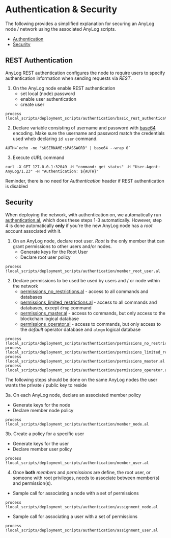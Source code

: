 # Authentication & Security
The following provides a simplified explanation for securing an AnyLog node / network using the associated AnyLog
scripts.  

* [Authentication](https://github.com/AnyLog-co/documentation/blob/master/authentication.md)
* [Security](https://github.com/AnyLog-co/documentation/blob/master/examples/Secure%20Network.md)

## REST Authentication
AnyLog REST authentication configures the node to require users to specify authentication information when sending
requests via _REST_.

1. On the AnyLog node enable REST authentication
   * set local (node) password
   * enable user authentication 
   * create user 
```anylog
process !local_scripts/deployment_scripts/authentication/basic_rest_authentication.al
```

2. Declare variable consisting of username and password with [base64](https://linux.die.net/man/1/base64) encoding. 
Make sure the username and password match the credentials used wheb declaring `id user` command.   
```shell
AUTH=`echo -ne "$USERNAME:$PASSWORD" | base64 --wrap 0`
```

3. Execute cURL command 
```shell
curl -X GET 127.0.0.1:32049 -H "command: get status" -H "User-Agent: AnyLog/1.23" -H "Authentication: ${AUTH}"
```
Reminder, there is no need for _Authentication_ header if REST authentication is disabled  


## Security
When deploying the network, with authentication on, we automatically run [authentication.al](authentication.al), which 
does these steps 1-3 automatically. However, step 4 is done automatically **only** if you're the new AnyLog node has a 
_root_ account associated with it.

1. On an AnyLog node, declare root user. _Root_ is the only member that can grant permissions to other 
users and/or nodes.
   * Generate keys for the Root User
   * Declare root user policy
```anylog
process !local_scripts/deployment_scripts/authentication/member_root_user.al
```

2. Declare permissions to be used be used by users and / or node within the network
   * [permissions_no_restrictions.al](permissions_no_restrictions.al) - access to all commands and databases 
   * [permissions_limited_restrictions.al](permissions_limited_restrictions.al) - access to all commands and databases, 
   except `drop` command 
   * [permissions_master.al](permissions_master.al) - access to commands, but only access to the blockchain logical database
   * [permissions_operator.al](permissions_operator.al) - access to commands, but only access to the _default_ operator 
   database and `almgm` logical database
```anylog
process !local_scripts/deployment_scripts/authentication/permissions_no_restrictions.al
process !local_scripts/deployment_scripts/authentication/permissions_limited_restrictions.al
process !local_scripts/deployment_scripts/authentication/permissions_master.al
process !local_scripts/deployment_scripts/authentication/permissions_operator.al
```
   
The following steps should be done on the same AnyLog nodes the user wants the private / public key to reside

3a. On each AnyLog node, declare an associated member policy
   * Generate keys for the node
   * Declare member node policy 
```anylog
process !local_scripts/deployment_scripts/authentication/member_node.al
```

3b. Create a policy for a specific user
   * Generate keys for the user
   * Declare member user policy
```anylog
process !local_scripts/deployment_scripts/authentication/member_user.al
```

4. Once **both** _members_ and _permissions_ are define, the root user, or someone with root privileges, needs to associate
between member(s) and permission(s).
* Sample call for associating a node with a set of permissions 
```anylog
process !local_scripts/deployment_scripts/authentication/assignment_node.al
```
* Sample call for associating a user with a set of permissions
```anylog
process !local_scripts/deployment_scripts/authentication/assignment_user.al
```